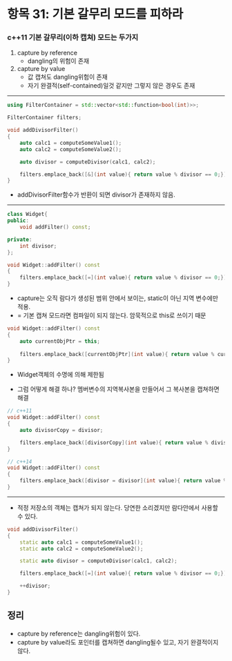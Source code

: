 # 항목 31: 기본 갈무리 모드를 피하라

### c++11 기본 갈무리(이하 캡쳐) 모드는 두가지
1. capture by reference
    - dangling의 위험이 존재
2. capture by value
    - 값 캡쳐도 dangling위험이 존재
    - 자기 완결적(self-contained)일것 같지만 그렇지 않은 경우도 존재
---
```c++
using FilterContainer = std::vector<std::function<bool(int)>>;

FilterContainer filters;

void addDivisorFilter()
{
    auto calc1 = computeSomeValue1();
    auto calc2 = computeSomeValue2();

    auto divisor = computeDivisor(calc1, calc2);

    filters.emplace_back([&](int value){ return value % divisor == 0;});
}
```
- addDivisorFilter함수가 반환이 되면 divisor가 존재하지 않음.
---
```c++
class Widget{
public:
    void addFilter() const;

private:
    int divisor;
};

void Widget::addFilter() const
{
    filters.emplace_back([=](int value){ return value % divisor == 0;});
}
```
- capture는 오직 람다가 생성된 범위 안에서 보이는, static이 아닌 지역 변수에만 적용.
- = 기본 캡쳐 모드라면 컴파일이 되지 않는다. 암묵적으로 this로 쓰이기 때문
```c++
void Widget::addFilter() const
{
    auto currentObjPtr = this;
    
    filters.emplace_back([currentObjPtr](int value){ return value % currentObjPtr->divisor == 0;} );
}
```
- Widget객체의 수명에 의해 제한됨

- 그럼 어떻게 해결 하나? 멤버변수의 지역복사본을 만들어서 그 복사본을 캡쳐하면 해결
```c++
// c++11
void Widget::addFilter() const
{
    auto divisorCopy = divisor;

    filters.emplace_back([divisorCopy](int value){ return value % divisorCopy == 0;});
}

// c++14
void Widget::addFilter() const
{
    filters.emplace_back([divisor = divisor](int value){ return value % divisor == 0;});
}
```
---
- 적정 저장소의 객체는 캡쳐가 되지 않는다. 당연한 소리겠지만 람다안에서 사용할 수 있다.
```c++
void addDivisorFilter()
{
    static auto calc1 = computeSomeValue1();
    static auto calc2 = computeSomeValue2();

    static auto divisor = computeDivisor(calc1, calc2);

    filters.emplace_back([=](int value){ return value % divisor == 0;});

    ++divisor;
}
```

## 정리
- capture by reference는 dangling위험이 있다.
- capture by value라도 포인터를 캡쳐하면 dangling될수 있고, 자기 완결적이지 않다.
